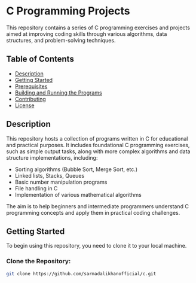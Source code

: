 # C Programming Projects

This repository contains a series of C programming exercises and projects aimed at improving coding skills through various algorithms, data structures, and problem-solving techniques.

## Table of Contents
- [Description](#description)
- [Getting Started](#getting-started)
- [Prerequisites](#prerequisites)
- [Building and Running the Programs](#building-and-running-the-programs)
- [Contributing](#contributing)
- [License](#license)

## Description

This repository hosts a collection of programs written in C for educational and practical purposes. It includes foundational C programming exercises, such as simple output tasks, along with more complex algorithms and data structure implementations, including:
- Sorting algorithms (Bubble Sort, Merge Sort, etc.)
- Linked lists, Stacks, Queues
- Basic number manipulation programs
- File handling in C
- Implementation of various mathematical algorithms

The aim is to help beginners and intermediate programmers understand C programming concepts and apply them in practical coding challenges.

## Getting Started

To begin using this repository, you need to clone it to your local machine.

### Clone the Repository:

```bash
git clone https://github.com/sarmadalikhanofficial/c.git
